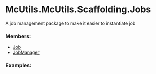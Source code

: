 # <a id="McUtils.McUtils.Scaffolding.Jobs">McUtils.McUtils.Scaffolding.Jobs</a>
    
A job management package to make it easier to instantiate
job

### Members:

  - [Job](Jobs/Job.md)
  - [JobManager](Jobs/JobManager.md)

### Examples:

